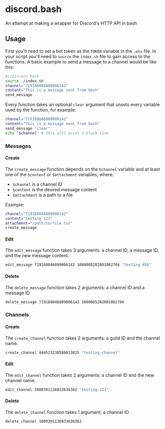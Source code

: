 # discord.bash

An attempt at making a wrapper for Discord's HTTP API in bash

## Usage

First you'll need to set a bot token as the `TOKEN` variable in the `.env` file. In your script you'll need to `source` the `index.sh` file to gain access to the functions. A basic example to send a message to a channel would be like this:

```bash
#!/bin/env bash
source ./index.sh
channel="719188046809006142"
content="This is a message sent from bash"
send_message
```

Every function takes an optional `clear` argument that unsets every variable used by the function, for example:

```bash
channel="719188046809006142"
content="This is a message sent from bash"
send_message "clear"
echo "$channel" # this will print a blank line
```

### Messages

#### Create

The `create_message` function depends on the `$channel` variable and at least one of the `$content` or `$attachment` variables, where:

- `$channel` is a channel ID
- `$content` is the desired message content
- `$attachment` is a path to a file

Example:

```bash
channel="719188046809006142"
content="testing 123"
attachment="/path/to/file.txt"
create_message
```

#### Edit

The `edit_message` function takes 3 arguments: a channel ID, a message ID, and the new message content.

```bash
edit_message 719188046809006142 1080005282001862766 "testing 456"
```

#### Delete

The `delete_message` function takes 2 arguments: a channel ID and a message ID.

```bash
delete_message 719188046809006142 1080005282001862766
```

### Channels

#### Create

The `create_channel` function takes 2 arguments: a guild ID and the channel name.

```bash
create_channel 444523238580813825 "testing-channel"
```

#### Edit

The `edit_channel` function takes 2 arguments: a channel ID and the new channel name.

```bash
edit_channel 1080391136033636362 "testing-123"
```

#### Delete

The `delete_channel` function takes 1 argument: a channel ID.

```bash
delete_channel 1080391136033636362
```